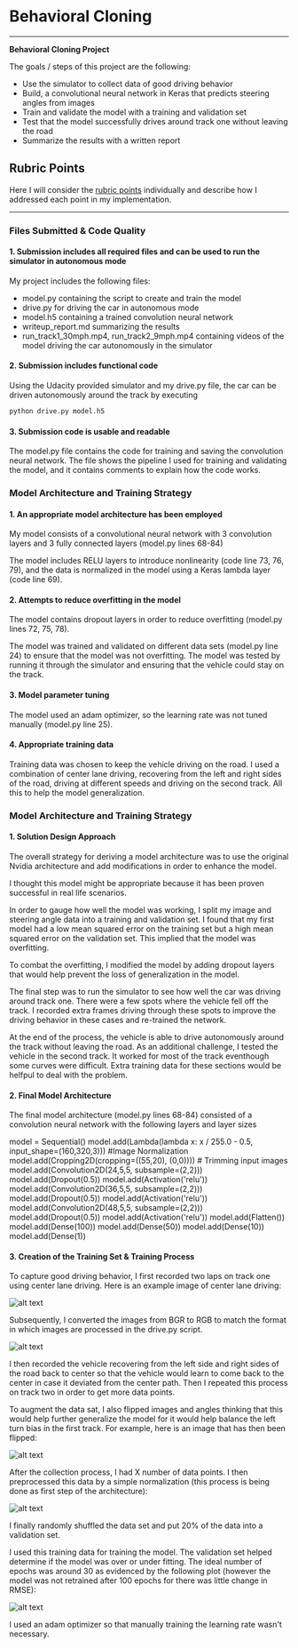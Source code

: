 # **Behavioral Cloning** 

---

**Behavioral Cloning Project**

The goals / steps of this project are the following:
* Use the simulator to collect data of good driving behavior
* Build, a convolutional neural network in Keras that predicts steering angles from images
* Train and validate the model with a training and validation set
* Test that the model successfully drives around track one without leaving the road
* Summarize the results with a written report


[//]: # (Image References)

[image1]: ./Writeup_images/normal_image.jpg "Original Image"
[image2]: ./Writeup_images/BGR2RGB.png "BGR to RGB"
[image3]: ./Writeup_images/image_flipped.png "Flipped Image"
[image4]: ./Writeup_images/normalized.png "Normalized"
[image5]: ./Writeup_images/RMSEplot100epochs.png "RMSE"


## Rubric Points
Here I will consider the [rubric points](https://review.udacity.com/#!/rubrics/432/view) individually and describe how I addressed each point in my implementation.  

---
### Files Submitted & Code Quality

#### 1. Submission includes all required files and can be used to run the simulator in autonomous mode

My project includes the following files:
* model.py containing the script to create and train the model
* drive.py for driving the car in autonomous mode
* model.h5 containing a trained convolution neural network 
* writeup_report.md summarizing the results
* run_track1_30mph.mp4, run_track2_9mph.mp4 containing videos of the model driving the car autonomously in the simulator

#### 2. Submission includes functional code
Using the Udacity provided simulator and my drive.py file, the car can be driven autonomously around the track by executing 
```sh
python drive.py model.h5
```

#### 3. Submission code is usable and readable

The model.py file contains the code for training and saving the convolution neural network. The file shows the pipeline I used for training and validating the model, and it contains comments to explain how the code works.

### Model Architecture and Training Strategy

#### 1. An appropriate model architecture has been employed

My model consists of a convolutional neural network with 3 convolution layers and 3 fully connected layers  (model.py lines 68-84) 

The model includes RELU layers to introduce nonlinearity (code line 73, 76, 79), and the data is normalized in the model using a Keras lambda layer (code line 69). 

#### 2. Attempts to reduce overfitting in the model

The model contains dropout layers in order to reduce overfitting (model.py lines 72, 75, 78). 

The model was trained and validated on different data sets (model.py line 24) to ensure that the model was not overfitting. The model was tested by running it through the simulator and ensuring that the vehicle could stay on the track.

#### 3. Model parameter tuning

The model used an adam optimizer, so the learning rate was not tuned manually (model.py line 25).

#### 4. Appropriate training data

Training data was chosen to keep the vehicle driving on the road. I used a combination of center lane driving, recovering from the left and right sides of the road, driving at different speeds and driving on the second track. All this to help the model generalization.

### Model Architecture and Training Strategy

#### 1. Solution Design Approach

The overall strategy for deriving a model architecture was to use the original Nvidia architecture and add modifications in order to enhance the model.

I thought this model might be appropriate because it has been proven successful in real life scenarios.

In order to gauge how well the model was working, I split my image and steering angle data into a training and validation set. I found that my first model had a low mean squared error on the training set but a high mean squared error on the validation set. This implied that the model was overfitting. 

To combat the overfitting, I modified the model by adding dropout layers that would help prevent the loss of generalization in the model.

The final step was to run the simulator to see how well the car was driving around track one. There were a few spots where the vehicle fell off the track. I recorded extra frames driving through these spots to improve the driving behavior in these cases and re-trained the network.

At the end of the process, the vehicle is able to drive autonomously around the track without leaving the road. As an additional challenge, I tested the vehicle in the second track. It worked for most of the track eventhough some curves were difficult. Extra training data for these sections would be helfpul to deal with the problem.

#### 2. Final Model Architecture

The final model architecture (model.py lines 68-84) consisted of a convolution neural network with the following layers and layer sizes

model = Sequential()
model.add(Lambda(lambda x: x / 255.0 - 0.5, input_shape=(160,320,3))) #Image Normalization
model.add(Cropping2D(cropping=((55,20), (0,0)))) # Trimming input images
model.add(Convolution2D(24,5,5, subsample=(2,2)))
model.add(Dropout(0.5))
model.add(Activation('relu'))
model.add(Convolution2D(36,5,5, subsample=(2,2)))
model.add(Dropout(0.5))
model.add(Activation('relu'))
model.add(Convolution2D(48,5,5, subsample=(2,2)))
model.add(Dropout(0.5))
model.add(Activation('relu'))
model.add(Flatten())
model.add(Dense(100))
model.add(Dense(50))
model.add(Dense(10))
model.add(Dense(1))

#### 3. Creation of the Training Set & Training Process

To capture good driving behavior, I first recorded two laps on track one using center lane driving. Here is an example image of center lane driving:

![alt text][image1]

Subsequently, I converted the images from BGR to RGB to match the format in which images are processed in the drive.py script.

![alt text][image2]

I then recorded the vehicle recovering from the left side and right sides of the road back to center so that the vehicle would learn to come back to the center in case it deviated from the center path.
Then I repeated this process on track two in order to get more data points.

To augment the data sat, I also flipped images and angles thinking that this would help further generalize the model for it would help balance the left turn bias in the first track. For example, here is an image that has then been flipped:

![alt text][image3]

After the collection process, I had X number of data points. I then preprocessed this data by a simple normalization (this process is being done as first step of the architecture):

![alt text][image4]

I finally randomly shuffled the data set and put 20% of the data into a validation set. 

I used this training data for training the model. The validation set helped determine if the model was over or under fitting. The ideal number of epochs was around 30 as evidenced by the following plot (however the model was not retrained after 100 epochs for there was little change in RMSE):

![alt text][image5]

I used an adam optimizer so that manually training the learning rate wasn't necessary.
